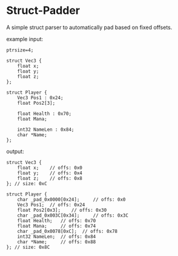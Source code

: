 # Struct-Padder
A simple struct parser to automatically pad based on fixed offsets.


example input:

```
ptrsize=4;

struct Vec3 {
	float x;
	float y;
	float z;
};

struct Player {
	Vec3 Pos1 : 0x24;
	float Pos2[3];
	
	float Health : 0x70;
	float Mana;

	int32 NameLen : 0x84;
	char *Name;
};
```

output:
```
struct Vec3 {
	float x; 	// offs: 0x0
	float y; 	// offs: 0x4
	float z; 	// offs: 0x8
}; // size: 0xC

struct Player {
	char _pad_0x0000[0x24]; 	// offs: 0x0
	Vec3 Pos1; 	// offs: 0x24
	float Pos2[0x3]; 	// offs: 0x30
	char _pad_0x003C[0x34]; 	// offs: 0x3C
	float Health; 	// offs: 0x70
	float Mana; 	// offs: 0x74
	char _pad_0x0078[0xC]; 	// offs: 0x78
	int32 NameLen; 	// offs: 0x84
	char *Name; 	// offs: 0x88
}; // size: 0x8C
```
